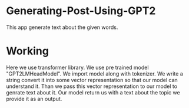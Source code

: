 # Generating-Post-Using-GPT2
This app generate text about the given words.


# Working
Here we use transformer library.
We use pre trained model "GPT2LMHeadModel".
We import model along with tokenizer. We write a string convert it into some vector representation so that our model can understand it.
Than we pass this vector representation to our model to genrate text about it.
Our model return us with a text about the topic we provide it as an output.

